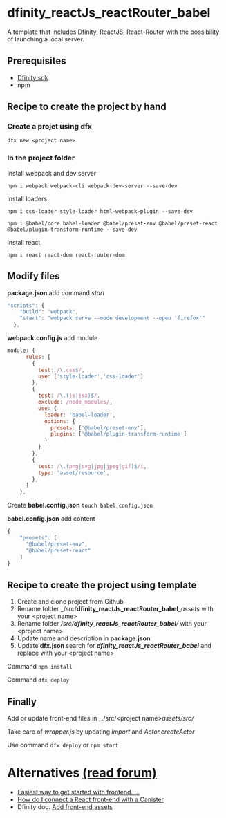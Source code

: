 # dfinity_reactJs_reactRouter_babel

A template that includes Dfinity, ReactJS, React-Router with the possibility of launching a local server.

## Prerequisites

* [Dfinity sdk](https://dfinity.org/developers)
* npm

## Recipe to create the project by hand

### Create a projet using dfx

`dfx new <project name>`

### In the project folder

Install webpack and dev server

`npm i webpack webpack-cli webpack-dev-server --save-dev`

Install loaders 

`npm i css-loader style-loader html-webpack-plugin --save-dev`

`npm i @babel/core babel-loader @babel/preset-env @babel/preset-react @babel/plugin-transform-runtime --save-dev`

Install react

`npm i react react-dom react-router-dom`

## Modify files

**package.json** add command _start_


```javascript
"scripts": {
    "build": "webpack",
    "start": "webpack serve --mode development --open 'firefox'"
  },
```

**webpack.config.js** add module


```javascript
module: {
      rules: [
        { 
          test: /\.css$/,
          use: ['style-loader','css-loader']
        },
        {
          test: /\.(js|jsx)$/,
          exclude: /node_modules/,
          use: {
            loader: 'babel-loader',
            options: {
              presets: ['@babel/preset-env'],
              plugins: ['@babel/plugin-transform-runtime']
            }
          }
        },
        {
          test: /\.(png|svg|jpg|jpeg|gif)$/i,
          type: 'asset/resource',
        },
      ]
    },
```

Create **babel.config.json**
`touch babel.config.json`

**babel.config.json** add content
```javascript
{
    "presets": [
      "@babel/preset-env",
      "@babel/preset-react"
    ]
}
```

## Recipe to create the project using template

1. Create and clone project from Github
1. Rename folder _/src/**dfinity_reactJs_reactRouter_babel**__assets_ with your <project name\>
1. Rename folder _/src/**dfinity_reactJs_reactRouter_babel**/_ with your <project name\>
1. Update name and description in **package.json**
1. Update  **dfx.json** search for _**dfinity_reactJs_reactRouter_babel**_ and replace with your <project name\>

Command `npm install`

Command `dfx deploy`

## Finally

Add or update front-end files in _./src/\<project name\>_assets/src/_

Take care of *wrapper.js* by updating _import_ and _Actor.createActor_

Use command `dfx deploy` or `npm start`

# Alternatives [(read forum)](https://forum.dfinity.org/)

* [Easiest way to get started with frontend. ...](https://forum.dfinity.org/t/easiest-way-to-get-started-with-frontend-templates-for-react-vue-svelte-based-on-vitejs/2589?u=rbolog)
* [How do I connect a React front-end with a Canister](https://forum.dfinity.org/t/how-do-i-connect-a-react-front-end-with-a-canister/2301?u=rbolog)
* Dfinity doc. [Add front-end assets](https://sdk.dfinity.org/docs/developers-guide/webpack-config.html)